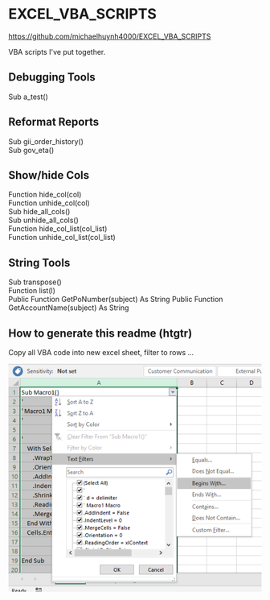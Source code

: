 # EXCEL_VBA_SCRIPTS

https://github.com/michaelhuynh4000/EXCEL_VBA_SCRIPTS

VBA scripts I've put together.

## Debugging Tools  
Sub a_test()  
  
## Reformat Reports  
Sub gii_order_history()  
Sub gov_eta()  
  
## Show/hide Cols  
Function hide_col(col)  
Function unhide_col(col)  
Sub hide_all_cols()  
Sub unhide_all_cols()  
Function hide_col_list(col_list)  
Function unhide_col_list(col_list)  

## String Tools  
Sub transpose()  
Function list(l)  
Public Function GetPoNumber(subject) As String
Public Function GetAccountName(subject) As String

## How to generate this readme (htgtr)  
Copy all VBA code into new excel sheet, filter to rows ...  

![filter1](/images/2019-07-27_07_36_58-Window.png)
